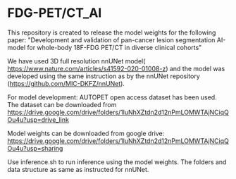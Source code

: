 # FDG-PET/CT_AI
This repository is created to release the model weights for the following paper: "Development and validation of pan-cancer lesion segmentation AI-model for whole-body 18F-FDG PET/CT in diverse clinical cohorts"



We have used 3D full resolution nnUNet model( https://www.nature.com/articles/s41592-020-01008-z) and the model was developed using the same instruction as by the nnUNet repository (https://github.com/MIC-DKFZ/nnUNet). 



For model development: AUTOPET open access dataset has been used. The dataset can be downloaded from https://drive.google.com/drive/folders/1luNhXZtdn2d12nPmLOMWTAjNCiqQOu4u?usp=drive_link




Model weights can be downloaded from google drive: https://drive.google.com/drive/folders/1luNhXZtdn2d12nPmLOMWTAjNCiqQOu4u?usp=sharing

Use inference.sh to run inference using the model weights. The folders and data structure as same as instructed for nnUNet. 
